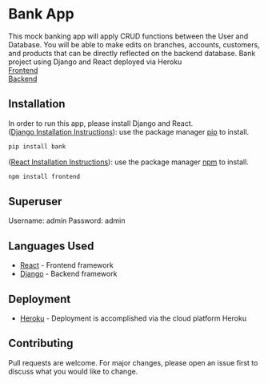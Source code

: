 # Bank App
This mock banking app will apply CRUD functions between the User and Database. You will be able to make edits on branches, accounts, customers, and products that can be directly reflected on the backend database.
Bank project using Django and React deployed via Heroku<br>
[Frontend](https://ayanna-frontend-staging.herokuapp.com/)<br>
[Backend](https://ayanna-backend-staging.herokuapp.com/)

## Installation 
In order to run this app, please install Django and React.<br>
([Django Installation Instructions](https://www.djangoproject.com/)): use the package manager [pip](https://pip.pypa.io/en/stable/) to install.

```bash
pip install bank
```
([React Installation Instructions](https://reactjs.org/)): use the package manager [npm](https://www.npmjs.com/get-npm) to install.
```bash
npm install frontend
```

## Superuser
Username: admin
Password: admin

## Languages Used
* [React](https://reactjs.org/) - Frontend framework
* [Django](https://www.djangoproject.com/) - Backend framework

## Deployment
* [Heroku](https://www.heroku.com/) - Deployment is accomplished via the cloud platform Heroku

## Contributing
Pull requests are welcome. For major changes, please open an issue first to discuss what you would like to change.
